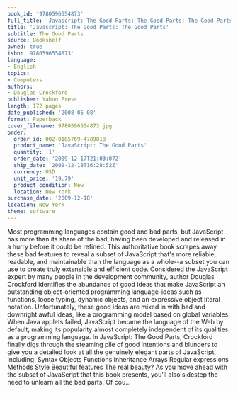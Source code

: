 ```yaml
---
book_id: '9780596554873'
full_title: 'Javascript: The Good Parts: The Good Parts: The Good Parts'
title: 'Javascript: The Good Parts: The Good Parts'
subtitle: The Good Parts
source: Bookshelf
owned: true
isbn: '9780596554873'
language:
- English
topics:
- Computers
authors:
- Douglas Crockford
publisher: Yahoo Press
length: 172 pages
date_published: '2008-05-08'
format: Paperback
cover_filename: 9780596554873.jpg
order:
  order_id: 002-0185769-4789818
  product_name: 'JavaScript: The Good Parts'
  quantity: '1'
  order_date: '2009-12-17T21:03:07Z'
  ship_date: '2009-12-18T16:28:52Z'
  currency: USD
  unit_price: '19.79'
  product_condition: New
  location: New York
purchase_date: '2009-12-18'
location: New York
theme: software
---
```

Most programming languages contain good and bad parts, but JavaScript has more than its share of the bad, having been developed and released in a hurry before it could be refined. This authoritative book scrapes away these bad features to reveal a subset of JavaScript that's more reliable, readable, and maintainable than the language as a whole--a subset you can use to create truly extensible and efficient code.
Considered the JavaScript expert by many people in the development community, author Douglas Crockford identifies the abundance of good ideas that make JavaScript an outstanding object-oriented programming language-ideas such as functions, loose typing, dynamic objects, and an expressive object literal notation. Unfortunately, these good ideas are mixed in with bad and downright awful ideas, like a programming model based on global variables.
When Java applets failed, JavaScript became the language of the Web by default, making its popularity almost completely independent of its qualities as a programming language. In JavaScript: The Good Parts, Crockford finally digs through the steaming pile of good intentions and blunders to give you a detailed look at all the genuinely elegant parts of JavaScript, including:
Syntax
Objects
Functions
Inheritance
Arrays
Regular expressions
Methods
Style
Beautiful features
The real beauty? As you move ahead with the subset of JavaScript that this book presents, you'll also sidestep the need to unlearn all the bad parts. Of cou...

